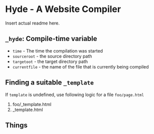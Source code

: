 # Hyde - A Website Compiler

Insert actual readme here.

## `_hyde`: Compile-time variable
* `time` - The time the compilation was started
* `sourceroot` - the source directory path 
* `targetoot` - the target directory path
* `currentfile` - the name of the file that is currently being compiled

## Finding a suitable `_template`

If `template` is undefined, use following logic for a file `foo/page.html`

1. foo/_template.html
1. _template.html

## Things